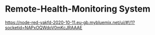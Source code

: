 # Remote-Health-Monitoring System
https://node-red-yakfd-2020-10-11.eu-gb.mybluemix.net/ui/#!/1?socketid=NAPxOQWdoV0mKcJRAAAE
